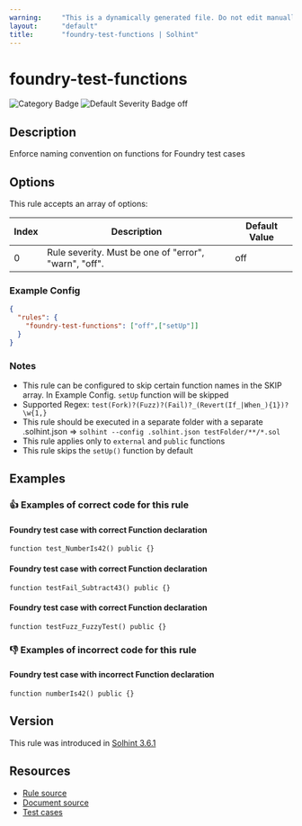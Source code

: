 ```yaml
---
warning:     "This is a dynamically generated file. Do not edit manually."
layout:      "default"
title:       "foundry-test-functions | Solhint"
---
```


# foundry-test-functions
![Category Badge](https://img.shields.io/badge/-Style%20Guide%20Rules-informational)
![Default Severity Badge off](https://img.shields.io/badge/Default%20Severity-off-undefined)

## Description
Enforce naming convention on functions for Foundry test cases

## Options
This rule accepts an array of options:

| Index | Description                                           | Default Value |
| ----- | ----------------------------------------------------- | ------------- |
| 0     | Rule severity. Must be one of "error", "warn", "off". | off           |


### Example Config
```json
{
  "rules": {
    "foundry-test-functions": ["off",["setUp"]]
  }
}
```

### Notes
- This rule can be configured to skip certain function names in the SKIP array. In Example Config. ```setUp``` function will be skipped
- Supported Regex: ```test(Fork)?(Fuzz)?(Fail)?_(Revert(If_|When_){1})?\w{1,}```
- This rule should be executed in a separate folder with a separate .solhint.json => ```solhint --config .solhint.json testFolder/**/*.sol```
- This rule applies only to `external` and `public` functions
- This rule skips the `setUp()` function by default

## Examples
### 👍 Examples of **correct** code for this rule

#### Foundry test case with correct Function declaration

```solidity
function test_NumberIs42() public {}
```

#### Foundry test case with correct Function declaration

```solidity
function testFail_Subtract43() public {}
```

#### Foundry test case with correct Function declaration

```solidity
function testFuzz_FuzzyTest() public {}
```

### 👎 Examples of **incorrect** code for this rule

#### Foundry test case with incorrect Function declaration

```solidity
function numberIs42() public {}
```

## Version
This rule was introduced in [Solhint 3.6.1](https://github.com/protofire/solhint/tree/v3.6.1)

## Resources
- [Rule source](https://github.com/protofire/solhint/tree/master/lib/rules/naming/foundry-test-functions.js)
- [Document source](https://github.com/protofire/solhint/tree/master/docs/rules/naming/foundry-test-functions.md)
- [Test cases](https://github.com/protofire/solhint/tree/master/test/rules/naming/foundry-test-functions.js)

